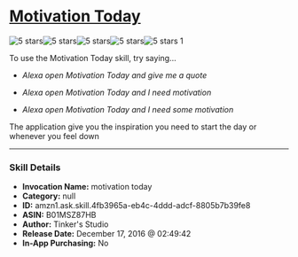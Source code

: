 # [Motivation Today](http://alexa.amazon.com/#skills/amzn1.ask.skill.4fb3965a-eb4c-4ddd-adcf-8805b7b39fe8)
![5 stars](../../images/ic_star_black_18dp_1x.png)![5 stars](../../images/ic_star_black_18dp_1x.png)![5 stars](../../images/ic_star_black_18dp_1x.png)![5 stars](../../images/ic_star_black_18dp_1x.png)![5 stars](../../images/ic_star_black_18dp_1x.png) 1

To use the Motivation Today skill, try saying...

* *Alexa open Motivation Today and give me a quote*

* *Alexa open Motivation Today and I need motivation*

* *Alexa open Motivation Today and I need some motivation*

The application give you the inspiration you need to start the day or whenever you feel down

***

### Skill Details

* **Invocation Name:** motivation today
* **Category:** null
* **ID:** amzn1.ask.skill.4fb3965a-eb4c-4ddd-adcf-8805b7b39fe8
* **ASIN:** B01MSZ87HB
* **Author:** Tinker's Studio
* **Release Date:** December 17, 2016 @ 02:49:42
* **In-App Purchasing:** No

